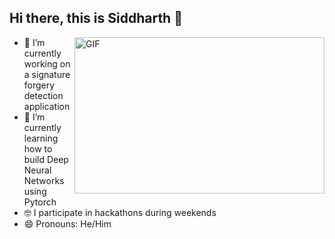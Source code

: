 ## Hi there, this is Siddharth 👋
<img align="right" alt="GIF" src="https://user-images.githubusercontent.com/53928899/118505087-b90c0380-b749-11eb-993b-cc51234ad81d.gif" width="400" height="250" />

- 🔭 I’m currently working on a signature forgery detection application
- 🌱 I’m currently learning how to build Deep Neural Networks using Pytorch
- 🤓 I participate in hackathons during weekends
- 😄 Pronouns: He/Him

<br>
<br>


<!--
**siddharthc30/siddharthc30** is a ✨ _special_ ✨ repository because its `README.md` (this file) appears on your GitHub profile.

Here are some ideas to get you started:


- 🌱 I’m currently learning ...
- 👯 I’m looking to collaborate on ...
- 🤔 I’m looking for help with ...
- 💬 Ask me about ...
- 📫 How to reach me: ...

- ⚡ Fun fact: ...
-->
